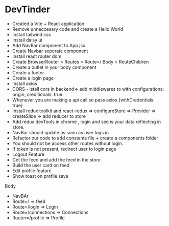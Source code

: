 # DevTinder

- Created a Vite + React application
- Remove unneccesary code and create a Hello World
- Install tailwind css
- Install daisy ui
- Add NavBar component to App.jsx
- Create Navbar seperate component
- Install react router dom
- Create BrowserRouter > Routes > Route=/ Body > RouteChildren
- Create a outlet in your body component
- Create a footer
- Create a login page
- Install axios
- CORS - istall cors in backend=> add middlewares to with configurations: origin, creditionals: true
- Whenever you are making a api call so pass axios {withCredentials: true}
- Install redux toolkit and react-redux => configureStore => Provider => createSlice => add reducer to store
- Add redux devTools in chrome , login and see is your data reflecting in store.
- NavBar should update as soon as user logs in
- Refactor our code to add constants file + create a components folder
- You should not be access other routes without login.
- If token is not present, redirect user to login page
- Logout Feature
- Get the feed and add the feed in the store
- Build the user card on feed
- Edit profile feature
- Show toast on profile save





Body
-  NavBAr
-  Route=/ => feed
-  Route=/login => Login
-  Route=/connections => Connections
-  Router=/profile => Profile